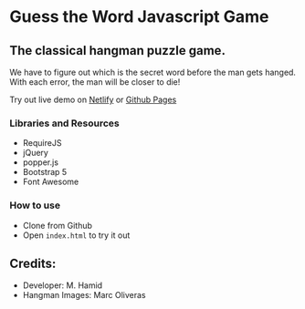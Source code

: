 # Guess the Word Javascript Game
## The classical hangman puzzle game.
We have to figure out which is the secret word before the man gets hanged. With each error, the man will be closer to die!

Try out live demo on [Netlify](https://wordfindplay.netlify.app/) or [Github Pages](https://mhamid49.github.io/Guess-the-Word-Javascript-Game/)

### Libraries and Resources
* RequireJS
* jQuery
* popper.js
* Bootstrap 5
* Font Awesome

### How to use

* Clone from Github
* Open `index.html` to try it out

## Credits:
* Developer: M. Hamid
* Hangman Images: Marc Oliveras
